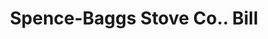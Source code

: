 ---
doi: 10.7916/D8TT6325
date_other: '1912'
date_other_textual: '1912'
form: printed ephemera
genre:
- Invoices
name:
- Spence-Baggs Stove Co.
object_in_context_url: https://biggert.cul.columbia.edu/items/view/ave_biggert_01311
subject_hierarchical_geographic:
- Martin's Ferry, Ohio, United States
subject_name:
- Spence-Baggs Stove Co.
title: Spence-Baggs Stove Co.. Bill
sort_title: Spence-Baggs Stove Co.. Bill
call_number: ave_biggert_01311
coordinates:
- 40.09916666666667,-80.72527777777778
pid: ave_biggert_01311
identifiers: ave_biggert_01311
thumbnail: https://derivativo-2.library.columbia.edu/iiif/2/ldpd:343309/full/!256,256/0/native.jpg
permalink: /biggert/ave_biggert_01311/
layout: iiif-image-page
---